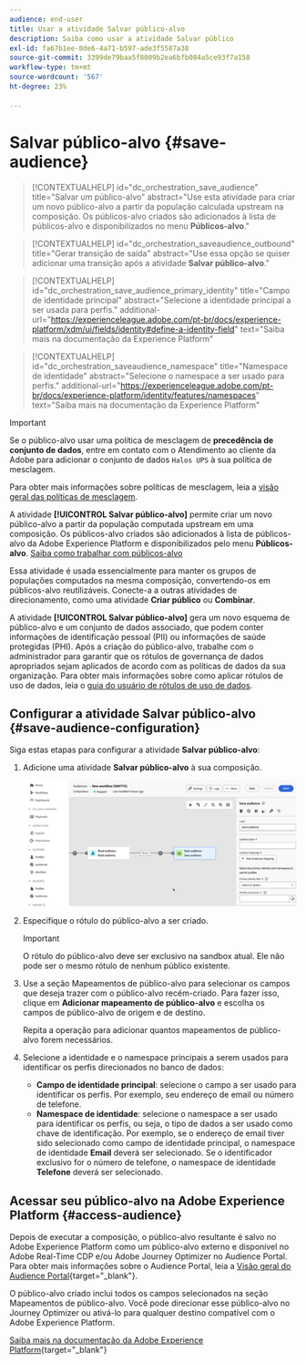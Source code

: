 ```yaml
---
audience: end-user
title: Usar a atividade Salvar público-alvo
description: Saiba como usar a atividade Salvar público
exl-id: fa67b1ee-8de6-4a71-b597-ade3f5587a38
source-git-commit: 3399de79baa5f8009b2ea6bfb084a5ce93f7a158
workflow-type: tm+mt
source-wordcount: '567'
ht-degree: 23%

---
```


# Salvar público-alvo {#save-audience}

>[!CONTEXTUALHELP]
>id="dc_orchestration_save_audience"
>title="Salvar um público-alvo"
>abstract="Use esta atividade para criar um novo público-alvo a partir da população calculada upstream na composição. Os públicos-alvo criados são adicionados à lista de públicos-alvo e disponibilizados no menu **Públicos-alvo**."

>[!CONTEXTUALHELP]
>id="dc_orchestration_saveaudience_outbound"
>title="Gerar transição de saída"
>abstract="Use essa opção se quiser adicionar uma transição após a atividade **Salvar público-alvo**."

>[!CONTEXTUALHELP]
>id="dc_orchestration_save_audience_primary_identity"
>title="Campo de identidade principal"
>abstract="Selecione a identidade principal a ser usada para perfis."
>additional-url="https://experienceleague.adobe.com/pt-br/docs/experience-platform/xdm/ui/fields/identity#define-a-identity-field" text="Saiba mais na documentação da Experience Platform"

>[!CONTEXTUALHELP]
>id="dc_orchestration_saveaudience_namespace"
>title="Namespace de identidade"
>abstract="Selecione o namespace a ser usado para perfis."
>additional-url="https://experienceleague.adobe.com/pt-br/docs/experience-platform/identity/features/namespaces" text="Saiba mais na documentação da Experience Platform"

>[!IMPORTANT]
>
>Se o público-alvo usar uma política de mesclagem de **precedência de conjunto de dados**, entre em contato com o Atendimento ao cliente da Adobe para adicionar o conjunto de dados `Halos UPS` à sua política de mesclagem.
>
>Para obter mais informações sobre políticas de mesclagem, leia a [visão geral das políticas de mesclagem](https://experienceleague.adobe.com/en/docs/experience-platform/profile/merge-policies/overview).

A atividade **[!UICONTROL Salvar público-alvo]** permite criar um novo público-alvo a partir da população computada upstream em uma composição. Os públicos-alvo criados são adicionados à lista de públicos-alvo da Adobe Experience Platform e disponibilizados pelo menu **Públicos-alvo**. [Saiba como trabalhar com públicos-alvo](../../start/audiences.md)

Essa atividade é usada essencialmente para manter os grupos de populações computados na mesma composição, convertendo-os em públicos-alvo reutilizáveis. Conecte-a a outras atividades de direcionamento, como uma atividade **Criar público** ou **Combinar**.

A atividade **[!UICONTROL Salvar público-alvo]** gera um novo esquema de público-alvo e um conjunto de dados associado, que podem conter informações de identificação pessoal (PII) ou informações de saúde protegidas (PHI). Após a criação do público-alvo, trabalhe com o administrador para garantir que os rótulos de governança de dados apropriados sejam aplicados de acordo com as políticas de dados da sua organização. Para obter mais informações sobre como aplicar rótulos de uso de dados, leia o [guia do usuário de rótulos de uso de dados](https://experienceleague.adobe.com/pt-br/docs/experience-platform/data-governance/labels/user-guide).

## Configurar a atividade Salvar público-alvo {#save-audience-configuration}

Siga estas etapas para configurar a atividade **Salvar público-alvo**:

1. Adicione uma atividade **Salvar público-alvo** à sua composição.

   ![](../assets/save-audience.png)

1. Especifique o rótulo do público-alvo a ser criado.

   >[!IMPORTANT]
   >
   >O rótulo do público-alvo deve ser exclusivo na sandbox atual. Ele não pode ser o mesmo rótulo de nenhum público existente.

1. Use a seção Mapeamentos de público-alvo para selecionar os campos que deseja trazer com o público-alvo recém-criado. Para fazer isso, clique em **Adicionar mapeamento de público-alvo** e escolha os campos de público-alvo de origem e de destino.

   Repita a operação para adicionar quantos mapeamentos de público-alvo forem necessários.

1. Selecione a identidade e o namespace principais a serem usados para identificar os perfis direcionados no banco de dados:

   * **Campo de identidade principal**: selecione o campo a ser usado para identificar os perfis. Por exemplo, seu endereço de email ou número de telefone.
   * **Namespace de identidade**: selecione o namespace a ser usado para identificar os perfis, ou seja, o tipo de dados a ser usado como chave de identificação. Por exemplo, se o endereço de email tiver sido selecionado como campo de identidade principal, o namespace de identidade **Email** deverá ser selecionado. Se o identificador exclusivo for o número de telefone, o namespace de identidade **Telefone** deverá ser selecionado.

## Acessar seu público-alvo na Adobe Experience Platform {#access-audience}

Depois de executar a composição, o público-alvo resultante é salvo no Adobe Experience Platform como um público-alvo externo e disponível no Adobe Real-Time CDP e/ou Adobe Journey Optimizer no Audience Portal. Para obter mais informações sobre o Audience Portal, leia a [Visão geral do Audience Portal](https://experienceleague.adobe.com/pt-br/docs/experience-platform/segmentation/ui/audience-portal){target="_blank"}.

O público-alvo criado inclui todos os campos selecionados na seção Mapeamentos de público-alvo. Você pode direcionar esse público-alvo no Journey Optimizer ou ativá-lo para qualquer destino compatível com o Adobe Experience Platform.

[Saiba mais na documentação da Adobe Experience Platform](https://experienceleague.adobe.com/pt-br/docs/experience-platform/segmentation/ui/audience-portal){target="_blank"}

<!--

## Example{#save-audience-example}

The following example illustrates a simple audience update from targeting. A scheduler is added to run the workflow once a month. A query recovers all the profiles subscribed to the different application services available. The **Save audience** activity updates the audience by deleting profiles that have unsubscribed from the service since the last workflow execution and by adding the newly subscribed profiles.
-->
